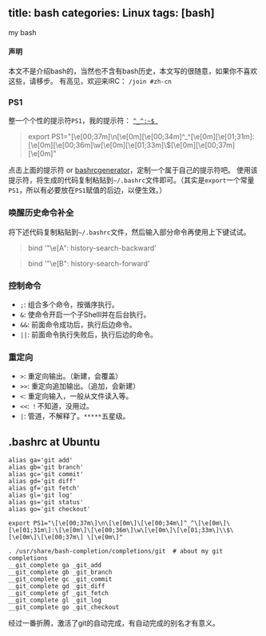 title: bash
categories: Linux
tags: [bash]
---
my bash

#### 声明
本文不是介绍bash的，当然也不含有bash历史，本文写的很随意，如果你不喜欢这些，请移步。
有高见，欢迎来IRC： `/join #zh-cn`

### PS1
整一个个性的提示符`PS1`，我的提示符：
[`^_^:~$ `](http://bashrcgenerator.com/)
> export PS1="\[\e[00;37m\]\n\[\e[0m\]\[\e[00;34m\]^_^\[\e[0m\]\[\e[01;31m\]:\[\e[0m\]\[\e[00;36m\]\w\[\e[0m\]\[\e[01;33m\]\\$\[\e[0m\]\[\e[00;37m\] \[\e[0m\]"

点击上面的提示符 or [bashrcgenerator](http://bashrcgenerator.com/)，定制一个属于自己的提示符吧。
使用该提示符，将生成的代码复制粘贴到`~/.bashrc`文件即可。（其实是`export`一个常量`PS1`，所以有必要放在`PS1`赋值的后边，以便生效。）

### 唤醒历史命令补全
将下述代码复制粘贴到`~/.bashrc`文件，然后输入部分命令再使用上下键试试。
> bind '"\e[A": history-search-backward'

> bind '"\e[B": history-search-forward'

### 控制命令
* `;`: 组合多个命令，按循序执行。
* `&`: 使命令开启一个子Shelll并在后台执行。
* `&&`: 前面命令成功后，执行后边命令。
* `||`: 前面命令执行失败后，执行后边的命令。

### 重定向
* `>`: 重定向输出。（新建，会覆盖）
* `>>`: 重定向追加输出。（追加，会新建）
* `<`: 重定向输入，一般从文件读入等。
* `<<`: `！`不知道，没用过。
* `|`: 管道，不解释了。`*****`五星级。

## .bashrc at Ubuntu
```
alias ga='git add'
alias gb='git branch'
alias gc='git commit'
alias gd='git diff'
alias gf='git fetch'
alias gl='git log'
alias gs='git status'
alias go='git checkout'

export PS1="\[\e[00;37m\]\n\[\e[0m\]\[\e[00;34m\]^_^\[\e[0m\]\[\e[01;31m\]:\[\e[0m\]\[\e[00;36m\]\w\[\e[0m\]\[\e[01;33m\]\\$\[\e[0m\]\[\e[00;37m\] \[\e[0m\]"

. /usr/share/bash-completion/completions/git  # about my git completions
__git_complete ga _git_add
__git_complete gb _git_branch
__git_complete gc _git_commit
__git_complete gd _git_diff
__git_complete gf _git_fetch
__git_complete gl _git_log
__git_complete go _git_checkout
```

经过一番折腾，激活了git的自动完成，有自动完成的别名才有意义。

